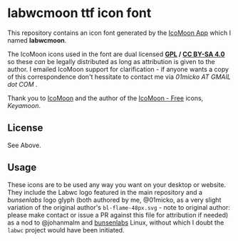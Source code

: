 # labwcmoon ttf icon font

This repository contains an icon font generated by the [IcoMoon App](https://icomoon.io/app/) which I named **labwcmoon**.

The IcoMoon icons used in the font are dual licensed **[GPL](https://www.gnu.org/licenses/old-licenses/gpl-2.0.en.html) / [CC BY-SA 4.0](https://creativecommons.org/licenses/by-sa/4.0/)** so these _can_ be legally distributed as long as attribution is given to the author. I emailed IcoMoon support for clarification - if anyone wants a copy of this correspondence don't hessitate to contact me via _01micko AT GMAIL dot COM_ .

Thank you to [IcoMoon](https://icomoon.io/) and the author of the [IcoMoon - Free](https://icomoon.io/app/#/select/library) icons, _Keyamoon_.

## License

See Above.

## Usage

These icons are to be used any way you want on your desktop or website. They include the Labwc logo featured in the main repository and a _bunsenlabs_ logo glyph (both authored by me, @01micko, as a very slight variation of the original author's `bl-flame-48px.svg` - note to original author: please make contact or issue a PR against this file for attribution if needed) as a nod to @johanmalm and [bunsenlabs](https://www.bunsenlabs.org/) Linux, without which I doubt the `labwc` project would have been initiated.

